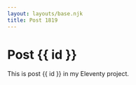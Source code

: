 ```yaml
---
layout: layouts/base.njk
title: Post 1819
---
```


# Post {{ id }}

This is post {{ id }} in my Eleventy project.

